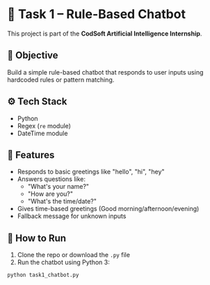 # 🤖 Task 1 – Rule-Based Chatbot

This project is part of the **CodSoft Artificial Intelligence Internship**.

## 📌 Objective
Build a simple rule-based chatbot that responds to user inputs using hardcoded rules or pattern matching.

## ⚙️ Tech Stack
- Python
- Regex (`re` module)
- DateTime module

## 🧠 Features
- Responds to basic greetings like "hello", "hi", "hey"
- Answers questions like:
  - "What's your name?"
  - "How are you?"
  - "What's the time/date?"
- Gives time-based greetings (Good morning/afternoon/evening)
- Fallback message for unknown inputs

## 🚀 How to Run
1. Clone the repo or download the `.py` file
2. Run the chatbot using Python 3:
```bash
python task1_chatbot.py
